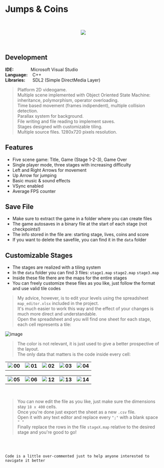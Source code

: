 # Jumps & Coins
<br/>

<p align="center">
  <img src="http://emanuelecarrino.altervista.org/images/portfolio/platform_1280x720.png" />
</p>
<br/>

## Development
**IDE:** &nbsp;&nbsp;&nbsp;&nbsp;&nbsp;&nbsp;&nbsp;&nbsp;&nbsp;&nbsp;&nbsp;&nbsp; Microsoft Visual Studio  
**Language:** &nbsp;&nbsp; C++  
**Libraries:** &nbsp;&nbsp;&nbsp;&nbsp; SDL2 (Simple DirectMedia Layer)
<br/>
> Platform 2D videogame.  
> Multiple scene implemented with Object Oriented State Machine:  
> inheritance, polymorphism, operator overloading.  
> Time based movement (frames indipendent), multiple collision detection.  
> Parallax system for background.  
> File writing and file reading to implement saves.  
> Stages designed with customizable tiling.  
> Multiple source files. 1280x720 pixels resolution.  

## Features
* Five scene game: Title, Game (Stage 1-2-3), Game Over
* Single player mode, three stages with increasing difficulty
* Left and Right Arrows for movement
* Up Arrow for jumping
* Basic music & sound effects
* VSync enabled
* Average FPS counter

## Save File
* Make sure to extract the game in a folder where you can create files
* The game autosaves in a binary file at the start of each stage (not checkpoints!)
* The info stored in the file are: starting stage, lives, coins and score
* If you want to delete the savefile, you can find it in the `data` folder 

## Customizable Stages
* The stages are realized with a tiling system
* In the `data` folder you can find 3 files: `stage1.map`  `stage2.map`  `stage3.map`
* Inside these file there are the maps for the entire stages
* You can freely customize these files as you like, just follow the format and use valid tile codes

> My advice, however, is to edit your levels using the spreadsheet `map_editor.xlsx` included in the project.  
> It's much easier to work this way and the effect of your changes is much more direct and understandable.  
> Open the spreadsheet and you will find one sheet for each stage, each cell represents a tile:  
  
![image](https://user-images.githubusercontent.com/88102377/169651515-5b4b144c-2eea-4462-8a1e-27a5d8284408.png)
  
> The color is not relevant, it is just used to give a better prospective of the layout.  
> The only data that matters is the code inside every cell:  

<table>
  <tr>
    <td valign="top"><img align="left" src="https://user-images.githubusercontent.com/88102377/169857874-e12e82f6-836f-4e50-9d26-69e8c5a99b7e.png"/><b> 00 </b></td>
    <td valign="top"><img align="left" src="https://user-images.githubusercontent.com/88102377/169842473-5d66d0e1-bac5-42e5-a742-d17cc75aefee.png"/><b> 01 </b></td>
    <td valign="top"><img align="left" src="https://user-images.githubusercontent.com/88102377/169850543-4028d58d-93ae-4fe6-87e3-d10074f3ffc4.png"/><b> 02 </b></td>
    <td valign="top"><img align="left" src="https://user-images.githubusercontent.com/88102377/169850288-c57e448f-7abf-4adc-a1d2-5e7ceb4e3456.png"/><b> 03 </b></td>
    <td valign="top"><img align="left" src="https://user-images.githubusercontent.com/88102377/169850304-73fbe59a-a557-4389-a8d4-9db72ce8c279.png"/><b> 04 </b></td>
  </tr>
</table>
<table>
  <tr>
    <td valign="top"><img align="left" src="https://user-images.githubusercontent.com/88102377/169848922-f72913aa-c8e0-4301-9613-00655d39d21f.png"/><b> 05 </b></td>
    <td valign="top"><img align="left" src="https://user-images.githubusercontent.com/88102377/169848937-939414ca-3329-47ac-a97d-32a94c3aa7ea.png"/><b> 06 </b></td>
    <td valign="top"><img align="left" src="https://user-images.githubusercontent.com/88102377/169848986-cd89ec1e-5d64-4879-99e2-55fa775e8ee9.png"/><b> 12 </b></td>
    <td valign="top"><img align="left" src="https://user-images.githubusercontent.com/88102377/169848995-2349ae62-b0e3-4bae-bcc9-c3f7eb02c74b.png"/><b> 13 </b></td>
    <td valign="top"><img align="left" src="https://user-images.githubusercontent.com/88102377/169849000-1867815a-9e9b-487c-b053-b086a992e04a.png"/><b> 14 </b></td>
  </tr>
</table>

<br/>

> You can now edit the file as you like, just make sure the dimensions stay `18 x 400` cells.  
> Once you're done just export the sheet as a new `.csv` file.  
> Open it with any text editor and replace every `";"` with a blank space `" "`  
> Finally replace the rows in the file `stageX.map` relative to the desired stage and you're good to go!  

<br/>
<br/>

`Code is a little over-commented just to help anyone interested to navigate it better`  
